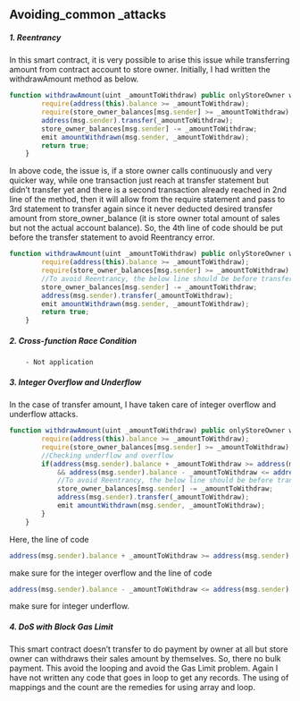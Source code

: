 ## Avoiding_common _attacks

##### 1. Reentrancy
In this smart contract, it is very possible to arise this issue while transferring amount from contract account to store owner. Initially, I had written the withdrawAmount method as below.

```javascript
function withdrawAmount(uint _amountToWithdraw) public onlyStoreOwner whenNotPaused returns(bool) {
        require(address(this).balance >= _amountToWithdraw);
        require(store_owner_balances[msg.sender] >= _amountToWithdraw);
        address(msg.sender).transfer(_amountToWithdraw);
        store_owner_balances[msg.sender] -= _amountToWithdraw;
        emit amountWithdrawn(msg.sender, _amountToWithdraw);
        return true;
    }
```

In above code, the issue is, if a store owner calls continuously and very quicker way, while one transaction just reach at transfer statement but didn’t transfer yet and there is a second transaction already reached in 2nd line of the method, then it will allow from the require statement and pass to 3rd statement to transfer again since it never deducted desired transfer amount from store_owner_balance (it is store owner total amount of sales but not the actual account balance).
So, the 4th line of code should be put before the transfer statement to avoid Reentrancy error.

```javascript
function withdrawAmount(uint _amountToWithdraw) public onlyStoreOwner whenNotPaused returns(bool) {
        require(address(this).balance >= _amountToWithdraw);
        require(store_owner_balances[msg.sender] >= _amountToWithdraw);
        //To avoid Reentrancy, the below line should be before transfering actual amount
        store_owner_balances[msg.sender] -= _amountToWithdraw;
        address(msg.sender).transfer(_amountToWithdraw);
        emit amountWithdrawn(msg.sender, _amountToWithdraw);
        return true;
    }
```

##### 2. Cross-function Race Condition	
        - Not application

##### 3. Integer Overflow and Underflow

In the case of transfer amount, I have taken care of integer overflow and underflow attacks. 

```javascript
function withdrawAmount(uint _amountToWithdraw) public onlyStoreOwner whenNotPaused {
        require(address(this).balance >= _amountToWithdraw);
        require(store_owner_balances[msg.sender] >= _amountToWithdraw);
        //Checking underflow and overflow
        if(address(msg.sender).balance + _amountToWithdraw >= address(msg.sender).balance
            && address(msg.sender).balance - _amountToWithdraw <= address(msg.sender).balance) { 
            //To avoid Reentrancy, the below line should be before transfering actual amount
            store_owner_balances[msg.sender] -= _amountToWithdraw;
            address(msg.sender).transfer(_amountToWithdraw);
            emit amountWithdrawn(msg.sender, _amountToWithdraw);
        }
    }
```

Here, the line of code
```javascript
address(msg.sender).balance + _amountToWithdraw >= address(msg.sender).balance
```
make sure for the integer overflow and the line of code 
```javascript
address(msg.sender).balance - _amountToWithdraw <= address(msg.sender).balance
```
make sure for integer underflow.

##### 4. DoS with Block Gas Limit
This smart contract doesn’t transfer to do payment by owner at all but store owner can withdraws their sales amount by themselves. So, there no bulk payment. This avoid the looping and avoid the Gas Limit problem. Again I have not written any code that goes in loop to get any records. The using of mappings and the count are the remedies for using array and loop.
